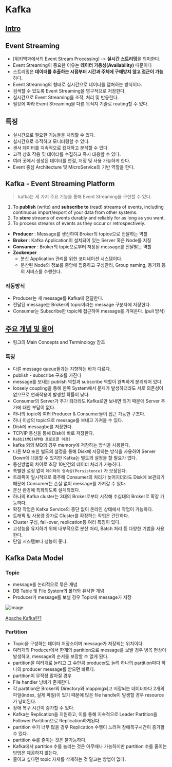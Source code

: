 # Kafka

## [Intro](https://kafka.apache.org/intro)

## Event Streaming

* [위키백과에서의 Event Stream Processing] -> **실시간 스트리밍**을 의미한다.
* Event Streaming이 중요한 이유는 **데이터 가용성(Availability)** 때문이다
* 스트리밍은 **데이터를 추출하는 시점부터 시간과 주체에 구애받지 않고 접근이 가능**하다.
* Event Streaming의 형태로 실시간으로 데이터를 캡처하는 방식이다.
* 검색할 수 있도록 Event Streaming을 영구적으로 저장한다.
* 실시간으로 Event Streaming을 조작, 처리 및 반응한다.
* 필요에 따라 Event Streaming을 다른 목적지 기술로 routing할 수 있다.

## 특징

* 실시간으로 필요한 기능들을 처리할 수 있다.
* 실시간으로 추적하고 모니터링할 수 있다.
* 센서 데이터를 지속적으로 캡처하고 분석할 수 있다.
* 고객 상호 작용 및 데이터를 수집하고 즉시 대응할 수 있다.
* 여러 곳에서 생성된 데이터를 연결, 저장 및 사용 가능하게 한다.
* Event 중심 Architecture 및 MicroService의 기반 역할을 한다.

## Kafka - Event Streaming Platform

> kafka는 세 가지 주요 기능을 통해 Event Streaming을 구현할 수 있다.
1. To **publish** (write) and **subscribe to** (read) streams of events, including continuous import/export of your data from other systems.
2. To **store** streams of events durably and reliably for as long as you want.
3. To process streams of events as they occur or retrospectively.

* **Producer** : Message를 생산하여 Broker의 topice으로 전달하는 역할
* **Broker** : Kafka Application이 설치되어 있는 Server 혹은 Node를 지칭
* **Consumer** : Broker의 topic으로부터 저장된 message를 전달받는 역할
* **Zookeeper**
  * 분산 Application 관리를 위한 코디네이션 시스템이다.
  * 분산된 Node의 정보를 중앙에 집중하고 구성관리, Group naming, 동기화 등의 서비스를 수행한다.

### 작동방식
* Producer는 새 message를 Kafka에 전달한다.
* 전달된 message는 Broker의 topic이라는 message 구분자에 저장한다.
* Consumer는 Subscribe한 topic에 접근하여 message를 가져온다. (pull 방식)

## [주요 개념 및 용어](https://kafka.apache.org/intro)
  * 링크의 Main Concepts and Terminology 참조

### 특징
* 다른 message queue들과는 지향하는 바가 다르다.
* publish - subscribe 구조를 가진다
 * message를 보내는 publish 역할과 subscribe 역할이 완벽하게 분리되어 있다.
 * loosely coupling을 통해 한쪽 System에서 문제가 발생하더라도 서로 의존성이 없으므로 연쇄작용이 발생할 확률이 낮다.
 * Consumer의 Server가 추가 되더라도 Kafka로만 보내면 되기 때문에 Server 추가에 대한 부담이 없다.
 * 하나의 topic에 여러 Producer & Consumer들이 접근 가능한 구조다.
  * 하나 이상의 topic으로 message를 보내고 가져올 수 있다.
* Disk에 messagbe를 저장한다.
 * TCP/IP 통신을 통해 Disk에 바로 저장한다.
  * `RabbitMQ(APMQ 프로토콜 이용)`
  * kafka 외의 MQ의 경우 memory에 저장하는 방식을 사용한다.
  * 다른 MQ 또한 별도의 설정을 통해 Disk에 저장하는 방식을 사용하여 Server Down에 대응할 수 있지만 Kafka는 별도의 설정을 할 필요가 없다.
 * 통신방법의 차이로 초당 10만건의 데이터 처리가 가능하다.
 * 특별한 설정 없이 `데이터의 영속성(Persistence)` 가 보장된다.
 * 트래픽이 일시적으로 폭주해 Consumer의 처리가 늦어지더라도 Disk에 보관되기 때문에 Consumer는 손실 없이 message를 가져갈 수 있다.
* 분산 환경에 특화되도록 설계되었다.
 * 하나의 Kafka cluster는 3대의 Broker로부터 시작해 수십대의 Broker로 확장 가능하다.
 * 확장 작업은 Kafka Service의 중단 없이 온라인 상태에서 작업이 가능하다.
 * 트래픽 및 사용량 증가로 Cluster를 확장하는 작업은 간단하다.
* Cluster 구성, fail-over, replication등 여러 특징이 있다.
 * 고성능을 유지하기 위해 내부적으로 분산 처리, Batch 처리 등 다양한 기법을 사용한다.
 * 단일 시스템보다 성능이 좋다.

## Kafka Data Model

### Topic
* message를 논리적으로 묶은 개념
 * DB Table 및 File System의 폴더와 유사한 개념
 * Producer가 message를 보낼 경우 Topic에 message가 저장

![image](https://user-images.githubusercontent.com/62865808/166153510-934454bc-83ba-4602-b938-e508770b89df.png)

[Apache Kafka란?](https://velog.io/@jaehyeong/Apache-Kafka%EC%95%84%ED%8C%8C%EC%B9%98-%EC%B9%B4%ED%94%84%EC%B9%B4%EB%9E%80-%EB%AC%B4%EC%97%87%EC%9D%B8%EA%B0%80)

### Partition
* Topic을 구성하는 데이터 저장소이며 message가 저장되는 위치이다.
* 여러개의 Producer에서 한개의 partition으로 message를 보낼 경우 병목 현상이 발생하고, message의 순서를 보장할 수 없게 된다.
* partition을 여러개로 늘리고 그 수만큼 producer도 늘려 하나의 partition마다 하나의 producer message를 받으면 빠르다.
* partition이 무작정 많아질 경우
 * File handler 낭비가 존재한다.
  * 각 partition은 Broker의 Directory와 mapping되고 저장되는 데이터마다 2개의 파일(index, 실제 파일)이 있기 때문에 많은 file handle이 발생할 경우 resource가 낭비된다.
 * 장애 복구 시간이 증가할 수 있다.
  * Kafka는 Replication을 지원하고, 이를 통해 지속적으로 Leader Partition을 Follower Partition으로 Replication하게된다.
  * partition 수가 너무 많을 경우 Replication 수행이 느려져 장애복구시간이 증가할 수 있다.
 * partition 수를 줄이는 것은 불가능하다.
  * Kafka에서 partition 수를 늘리는 것은 아무때나 가능하지만 partition 수를 줄이는 방법은 제공하지 않는다.
  * 줄이고 싶다면 topic 자체를 삭제하는 것 말고는 방법이 없다.

